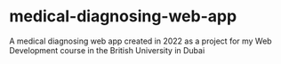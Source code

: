 # medical-diagnosing-web-app
A medical diagnosing web app created in 2022 as a project for my Web Development course in the British University in Dubai
